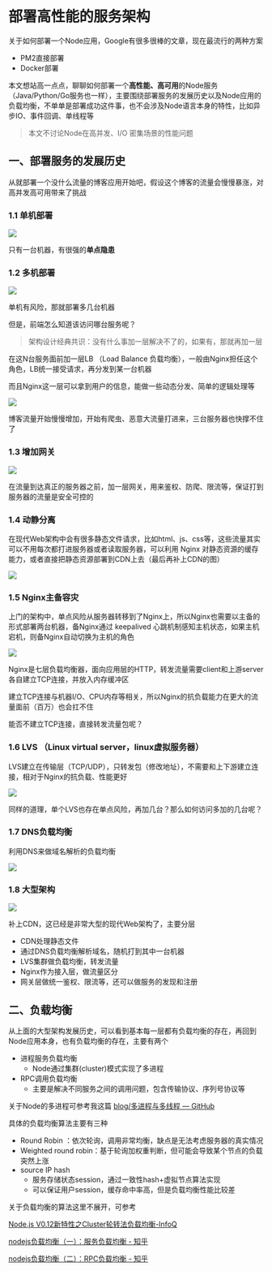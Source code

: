 # 部署高性能的服务架构

关于如何部署一个Node应用，Google有很多很棒的文章，现在最流行的两种方案
* PM2直接部署
* Docker部署

本文想站高一点点，聊聊如何部署一个**高性能、高可用**的Node服务（Java/Python/Go服务也一样），主要围绕部署服务的发展历史以及Node应用的负载均衡，不单单是部署成功这件事，也不会涉及Node语言本身的特性，比如异步IO、事件回调、单线程等

> 本文不讨论Node在高并发、I/O 密集场景的性能问题

## 一、部署服务的发展历史
从就部署一个没什么流量的博客应用开始吧，假设这个博客的流量会慢慢暴涨，对高并发高可用带来了挑战

### 1.1 单机部署

![](https://raw.githubusercontent.com/amandakelake/picgo-images/master/images/202301112100221.png)

只有一台机器，有很强的**单点隐患**

### 1.2 多机部署

![](https://raw.githubusercontent.com/amandakelake/picgo-images/master/images/202301112100050.png)

单机有风险，那就部署多几台机器

但是，前端怎么知道该访问哪台服务呢？

> 架构设计经典共识：没有什么事加一层解决不了的，如果有，那就再加一层

在这N台服务面前加一层LB （Load Balance 负载均衡），一般由Nginx担任这个角色，LB统一接受请求，再分发到某一台机器

而且Nginx这一层可以拿到用户的信息，能做一些动态分发、简单的逻辑处理等

![](https://raw.githubusercontent.com/amandakelake/picgo-images/master/images/202301112100195.png)

博客流量开始慢慢增加，开始有爬虫、恶意大流量打进来，三台服务器也快撑不住了

### 1.3 增加网关

![](https://raw.githubusercontent.com/amandakelake/picgo-images/master/images/202301112100975.png)

在流量到达真正的服务器之前，加一层网关，用来鉴权、防爬、限流等，保证打到服务器的流量是安全可控的

### 1.4 动静分离

在现代Web架构中会有很多静态文件请求，比如html、js、css等，这些流量其实可以不用每次都打进服务器或者读取服务器，可以利用 Nginx 对静态资源的缓存能力，或者直接把静态资源部署到CDN上去（最后再补上CDN的图）

![](https://raw.githubusercontent.com/amandakelake/picgo-images/master/images/202301112100316.png)

### 1.5 Nginx主备容灾

上门的架构中，单点风险从服务器转移到了Nginx上，所以Nginx也需要以主备的形式部署两台机器，备Nginx通过 keepalived 心跳机制感知主机状态，如果主机宕机，则备Nginx自动切换为主机的角色

![](https://raw.githubusercontent.com/amandakelake/picgo-images/master/images/202301112100046.png)

Nginx是七层负载均衡器，面向应用层的HTTP，转发流量需要client和上游server各自建立TCP连接，并放入内存缓冲区

建立TCP连接与机器I/O、CPU内存等相关，所以Nginx的抗负载能力在更大的流量面前（百万）也会扛不住

能否不建立TCP连接，直接转发流量包呢？

### 1.6 LVS （Linux virtual server，linux虚拟服务器）

LVS建立在传输层（TCP/UDP），只转发包（修改地址），不需要和上下游建立连接，相对于Nginx的抗负载、性能更好

![](https://raw.githubusercontent.com/amandakelake/picgo-images/master/images/202301112100487.png)

同样的道理，单个LVS也存在单点风险，再加几台？那么如何访问多加的几台呢？

### 1.7 DNS负载均衡

利用DNS来做域名解析的负载均衡

![](https://raw.githubusercontent.com/amandakelake/picgo-images/master/images/202301112100579.png)


### 1.8 大型架构

![](https://raw.githubusercontent.com/amandakelake/picgo-images/master/images/202301112101602.png)

补上CDN，这已经是非常大型的现代Web架构了，主要分层
* CDN处理静态文件
* 通过DNS负载均衡解析域名，随机打到其中一台机器
* LVS集群做负载均衡，转发流量
* Nginx作为接入层，做流量区分
* 网关层做统一鉴权、限流等，还可以做服务的发现和注册

## 二、负载均衡
从上面的大型架构发展历史，可以看到基本每一层都有负载均衡的存在，再回到Node应用本身，也有负载均衡的存在，主要有两个
* 进程服务负载均衡
    * Node通过集群(cluster)模式实现了多进程
* RPC调用负载均衡
    * 主要是解决不同服务之间的调用问题，包含传输协议、序列号协议等

关于Node的多进程可参考我这篇 [blog/多进程与多线程 — GitHub](https://github.com/amandakelake/blog/blob/master/Node/%E5%A4%9A%E8%BF%9B%E7%A8%8B%E4%B8%8E%E5%A4%9A%E7%BA%BF%E7%A8%8B.md)

具体的负载均衡算法主要有三种
* Round Robin ：依次轮询，调用非常均衡，缺点是无法考虑服务器的真实情况
* Weighted round robin：基于轮询加权重判断，但可能会导致某个节点的负载突然上涨
* source IP hash
    * 服务存储状态session，通过一致性hash+虚拟节点算法实现
    * 可以保证用户session，缓存命中率高，但是负载均衡性能比较差

关于负载均衡的算法这里不展开，可参考

[Node.js V0.12新特性之Cluster轮转法负载均衡-InfoQ](https://www.infoq.cn/article/nodejs-cluster-round-robin-load-balancing)

[nodejs负载均衡（一）：服务负载均衡 - 知乎](https://zhuanlan.zhihu.com/p/129838721)

[nodejs负载均衡（二）：RPC负载均衡 - 知乎](https://zhuanlan.zhihu.com/p/152076399)
